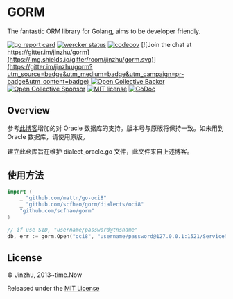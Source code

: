 # GORM

The fantastic ORM library for Golang, aims to be developer friendly.

[![go report card](https://goreportcard.com/badge/github.com/jinzhu/gorm "go report card")](https://goreportcard.com/report/github.com/jinzhu/gorm)
[![wercker status](https://app.wercker.com/status/8596cace912c9947dd9c8542ecc8cb8b/s/master "wercker status")](https://app.wercker.com/project/byKey/8596cace912c9947dd9c8542ecc8cb8b)
[![codecov](https://codecov.io/gh/jinzhu/gorm/branch/master/graph/badge.svg)](https://codecov.io/gh/jinzhu/gorm)
[![Join the chat at https://gitter.im/jinzhu/gorm](https://img.shields.io/gitter/room/jinzhu/gorm.svg)](https://gitter.im/jinzhu/gorm?utm_source=badge&utm_medium=badge&utm_campaign=pr-badge&utm_content=badge)
[![Open Collective Backer](https://opencollective.com/gorm/tiers/backer/badge.svg?label=backer&color=brightgreen "Open Collective Backer")](https://opencollective.com/gorm)
[![Open Collective Sponsor](https://opencollective.com/gorm/tiers/sponsor/badge.svg?label=sponsor&color=brightgreen "Open Collective Sponsor")](https://opencollective.com/gorm)
[![MIT license](https://img.shields.io/badge/license-MIT-brightgreen.svg)](https://opensource.org/licenses/MIT)
[![GoDoc](https://godoc.org/github.com/jinzhu/gorm?status.svg)](https://godoc.org/github.com/jinzhu/gorm)

## Overview

参考[此博客](https://www.jianshu.com/p/d65aafd66852)增加的对 Oracle 数据库的支持。版本号与原版将保持一致。如未用到 Oracle 数据库，请使用原版。

建立此仓库旨在维护 dialect_oracle.go 文件，此文件来自上述博客。

## 使用方法

```Go
import (
	_ "github.com/mattn/go-oci8"
	_ "github.com/scfhao/gorm/dialects/oci8"
	"github.com/scfhao/gorm"
)

// if use SID, "username/password@tnsname"
db, err := gorm.Open("oci8", "username/password@127.0.0.1:1521/ServiceName")
```

## License

© Jinzhu, 2013~time.Now

Released under the [MIT License](https://github.com/jinzhu/gorm/blob/master/License)
